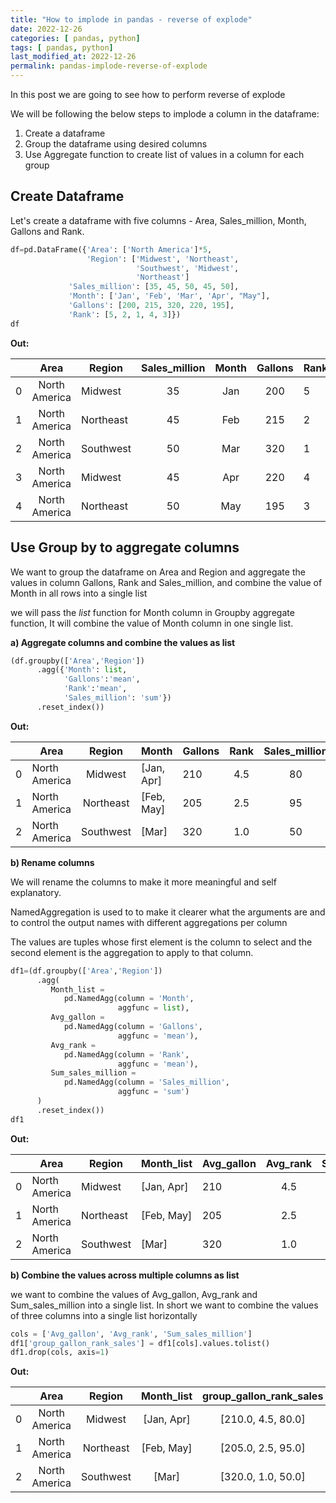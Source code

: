 ```yaml
---
title: "How to implode in pandas - reverse of explode"
date: 2022-12-26
categories: [ pandas, python]
tags: [ pandas, python]
last_modified_at: 2022-12-26
permalink: pandas-implode-reverse-of-explode
---
```


In this post we are going to see how to perform reverse of explode

We will be following the below steps to implode a column in the dataframe:

1. Create a dataframe
2. Group the dataframe using desired columns 
3. Use Aggregate function to create list of values in a column for each group

## Create Dataframe

Let's create a dataframe with five columns - Area, Sales_million, Month, Gallons and Rank.

```python
df=pd.DataFrame({'Area': ['North America']*5,
                 'Region': ['Midwest', 'Northeast', 
                            'Southwest', 'Midwest', 
                            'Northeast']
             'Sales_million': [35, 45, 50, 45, 50],
             'Month': ['Jan', 'Feb', 'Mar', 'Apr', "May"],
             'Gallons': [200, 215, 320, 220, 195],
             'Rank': [5, 2, 1, 4, 3]})
df
```

**Out:**

|      |     Area      | Region    | Sales_million | Month | Gallons | Rank |
| :--: | :-----------: | --------- | :-----------: | :---: | :-----: | ---- |
|  0   | North America | Midwest   |      35       |  Jan  |   200   | 5    |
|  1   | North America | Northeast |      45       |  Feb  |   215   | 2    |
|  2   | North America | Southwest |      50       |  Mar  |   320   | 1    |
|  3   | North America | Midwest   |      45       |  Apr  |   220   | 4    |
|  4   | North America | Northeast |      50       |  May  |   195   | 3    |

## Use Group by to aggregate columns 

We want to group the dataframe on Area and Region and aggregate the values in column Gallons, Rank and Sales_million, and combine the value of Month in all rows into a single list

we will pass the *list* function for Month column in Groupby aggregate function, It will combine the value of Month column in one single list. 

**a) Aggregate columns and combine the values as list**

```python
(df.groupby(['Area','Region'])
      .agg({'Month': list,
            'Gallons':'mean',
            'Rank':'mean', 
            'Sales_million': 'sum'})
      .reset_index())
```

**Out:**

|      | Area          |  Region   | Month      | Gallons | Rank | Sales_million |
| :--: | ------------- | :-------: | ---------- | ------- | :--: | :-----------: |
|  0   | North America |  Midwest  | [Jan, Apr] | 210     | 4.5  |      80       |
|  1   | North America | Northeast | [Feb, May] | 205     | 2.5  |      95       |
|  2   | North America | Southwest | [Mar]      | 320     | 1.0  |      50       |



**b) Rename columns**

We will rename the columns to make it more meaningful and self explanatory. 

NamedAggregation is used to  to make it clearer what the arguments are and to control the output names with different aggregations per column

The values are tuples whose first element is the column to select and the second element is the aggregation to apply to that column.

```python
df1=(df.groupby(['Area','Region'])
      .agg(
         Month_list = 
            pd.NamedAgg(column = 'Month', 
                        aggfunc = list),
         Avg_gallon = 
            pd.NamedAgg(column = 'Gallons', 
                        aggfunc = 'mean'),
         Avg_rank = 
            pd.NamedAgg(column = 'Rank', 
                        aggfunc = 'mean'),
         Sum_sales_million = 
            pd.NamedAgg(column = 'Sales_million', 
                        aggfunc = 'sum')
      )
      .reset_index())
df1
```

**Out:**

|      | Area          | Region    | Month_list | Avg_gallon | Avg_rank | Sum_sales_million |
| :--: | ------------- | --------- | ---------- | ---------- | :------: | :---------------: |
|  0   | North America | Midwest   | [Jan, Apr] | 210        |   4.5    |        80         |
|  1   | North America | Northeast | [Feb, May] | 205        |   2.5    |        95         |
|  2   | North America | Southwest | [Mar]      | 320        |   1.0    |        50         |



**b) Combine the values across multiple columns as list**

we want to combine the values of Avg_gallon, Avg_rank and Sum_sales_million into a single list. In short we want to combine the values of three columns into a single list horizontally

```python
cols = ['Avg_gallon', 'Avg_rank', 'Sum_sales_million']
df1['group_gallon_rank_sales'] = df1[cols].values.tolist()
df1.drop(cols, axis=1)
```

**Out:**

|      |     Area      |  Region   | Month_list | group_gallon_rank_sales |
| :--: | :-----------: | :-------: | :--------: | :---------------------: |
|  0   | North America |  Midwest  | [Jan, Apr] |   [210.0, 4.5, 80.0]    |
|  1   | North America | Northeast | [Feb, May] |   [205.0, 2.5, 95.0]    |
|  2   | North America | Southwest |   [Mar]    |   [320.0, 1.0, 50.0]    |


